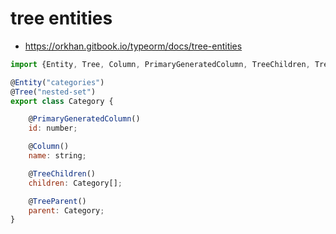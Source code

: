 # tree entities
- https://orkhan.gitbook.io/typeorm/docs/tree-entities



```js
import {Entity, Tree, Column, PrimaryGeneratedColumn, TreeChildren, TreeParent, TreeLevelColumn} from "typeorm";

@Entity("categories")
@Tree("nested-set")
export class Category {

    @PrimaryGeneratedColumn()
    id: number;

    @Column()
    name: string;

    @TreeChildren()
    children: Category[];

    @TreeParent()
    parent: Category;
}
```
